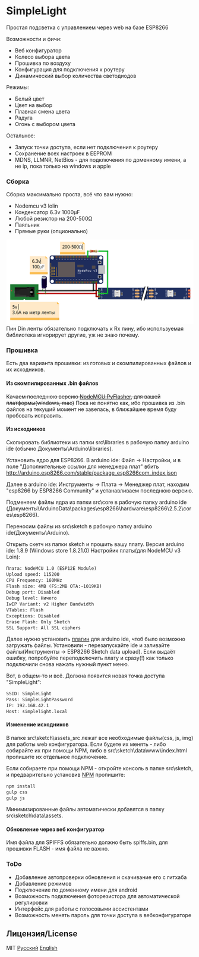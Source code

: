 # SimpleLight
Простая подсветка с управлением через web на базе ESP8266

Возможности и фичи:
* Веб конфигуратор
* Колесо выбора цвета
* Прошивка по воздуху
* Конфигурация для подключения к роутеру
* Динамический выбор количества светодиодов

Режимы:
* Белый цвет
* Цвет на выбор
* Плавная смена цвета
* Радуга
* Огонь с выбором цвета

Остальное:
* Запуск точки доступа, если нет подключения к роутеру
* Сохранение всех настроек в EEPROM
* MDNS, LLMNR, NetBios - для подключения по доменному имени, а не ip, пока только на windows и apple

### Сборка
Сборка максимально проста, всё что вам нужно:
* Nodemcu v3 lolin
* Конденсатор 6.3v 1000µF
* Любой резистор на 200-500Ω
* Паяльник
* Прямые руки (опционально)

![Scheme](https://raw.githubusercontent.com/NikoVonLas/simpleLight/master/README/scheme.png)
Пин Din ленты обязательно подключать к Rx пину, ибо используемая библиотека игнорирует другие, уж не знаю почему.

### Прошивка
Есть два варианта прошивки: из готовых и скомпилированных файлов и их исходников.
#### Из скомпилированных .bin файлов
~~Качаем последнюю версию [NodeMCU PyFlasher](https://github.com/marcelstoer/nodemcu-pyflasher/releases), для вашей платформы(windows, mac)~~
Пока не понятно как, ибо прошивка из .bin файлов на текущий момент не завелась, в ближайшее время буду пробовать исправить.
#### Из исходников
Скопировать библиотеки из папки src\libraries в рабочую папку arduino ide (обычно Документы\Arduino\libraries).

Установить ядро для ESP8266. В arduino ide: Файл -> Настройки, и в поле "Дополнительные ссылки для менеджера плат" вбить http://arduino.esp8266.com/stable/package_esp8266com_index.json

Далее в arduino ide: Инструменты -> Плата -> Менеджер плат, находим "esp8266 by ESP8266 Community" и устанавливаем последнюю версию.

Подменяем файлы ядра из папки src\core в рабочую папку arduino ide (Документы\ArduinoData\packages\esp8266\hardware\esp8266\2.5.2\cores\esp8266).

Переносим файлы из src\sketch в рабочую папку arduino ide(Документы\Arduino).

Открыть скетч из папки sketch и прошить вашу плату.
Версия arduino ide: 1.8.9 (Windows store 1.8.21.0)
Настройик платы(для NodeMCU v3 Loin):
```
Плата: NodeMCU 1.0 (ESP12E Module)
Upload speed: 115200
CPU Frequency: 160MHz
Flash size: 4MB (FS:2MB OTA:~1019KB)
Debug port: Disabled
Debug level: Ничего
IwIP Variant: v2 Higher Bandwidth
VTables: Flash
Exceptions: Disabled
Erase Flash: Only Sketch
SSL Support: All SSL ciphers
```

Далее нужно установить [плагин](https://github.com/esp8266/arduino-esp8266fs-plugin) для arduino ide, чтоб было возможно загружать файлы. Установили - перезапускайте ide и заливайте  файлы(Инструменты -> ESP8266 Sketch data upload). Если выдаёт ошибку, попробуйте переподключить плату и сразу(!) как только подключили снова нажать нужный пункт меню.

Вот, в общем-то и всё. Должна появится новая точка доступа "SimpleLight":
```
SSID: SimpleLight
Pass: SimpleLightPassword
IP: 192.168.42.1
Host: simplelight.local
```
#### Изменение исходников
В папке src\sketch\assets_src лежат все необходимые файлы(css, js, img) для работы web конфигуратора. Если будете их менять - либо собирайте их при помощи NPM, либо в src\sketch\data\www\index.html пропишите их отдельное подключение.

Если собираете при помощи NPM - откройте консоль в папке src\sketch, и предварительно установив [NPM](https://www.npmjs.com/get-npm) пропишите:
```
npm install
gulp css
gulp js
```
Минимизированные файлы автоматически добавятся в папку src\sketch\data\assets.

#### Обновление через веб конфигуратор
Имя файла для SPIFFS обязательно должно быть spiffs.bin, для прошивки FLASH - имя файла не важно.

### ToDo

 - Добавление автопроверки обновления и скачивание его с гитхаба
 - Добавление режимов
 - Подключение по доменному имени для android
 - Возможность подключения фоторезистора для автоматической регулировки
 - Интерфейс для работы с голосовыми ассистентами
 - Возможность менять пароль для точки доступа в вебконфигураторе

Лицензия/License
----
MIT
[Русский](https://github.com/NikoVonLas/simpleLight/blob/master/LICENSE)
[English](https://github.com/NikoVonLas/simpleLight/blob/master/LICENSE_EN)
